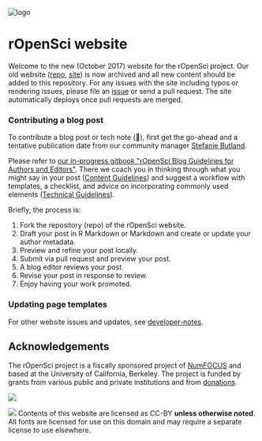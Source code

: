 ![logo](https://i.imgur.com/jNpQMPW.png)
# rOpenSci website

Welcome to the new (October 2017) website for the rOpenSci project. Our old website ([repo](https://github.com/ropensci/roweb), [site](http://legacy.ropensci.org/)) is now archived and all new content should be added to this repository. For any issues with the site including typos or rendering issues, please file an [issue](https://github.com/ropensci/roweb2/issues) or send a pull request. The site automatically deploys once pull requests are merged.

### Contributing a blog post

To contribute a blog post or tech note (🙏), first get the go-ahead and a tentative publication date from our community manager [Stefanie Butland](https://ropensci.org/authors/stefanie-butland/).

Please refer to [our in-progress gitbook "rOpenSci Blog Guidelines for Authors and Editors"](https://blogguide.ropensci.org/). There we coach you in thinking through what you might say in your post ([Content Guidelines](https://blogguide.ropensci.org/content.html)) and suggest a workflow with templates, a checklist, and advice on incorporating commonly used elements ([Technical Guidelines](https://blogguide.ropensci.org/technical.html)).

Briefly, the process is:
1. Fork the repository (repo) of the rOpenSci website.
1. Draft your post in R Markdown or Markdown and create or update your author metadata.
1. Preview and refine your post locally.
1. Submit via pull request and preview your post.
1. A blog editor reviews your post.
1. Revise your post in response to review.
1. Enjoy having your work promoted.

### Updating page templates

For other website issues and updates, see [developer-notes](developer-notes.md).

## Acknowledgements

The rOpenSci project is a fiscally sponsored project of [NumFOCUS](https://www.numfocus.org/) and based at the University of California, Berkeley. The project is funded by grants from various public and private institutions and from [donations](https://ropensci.org/donate/).

![](https://i.imgur.com/zlWonsc.png)

![](ccby.png) Contents of this website are licensed as CC-BY **unless otherwise noted**. All fonts are licensed for use on this domain and may require a separate license to use elsewhere.
